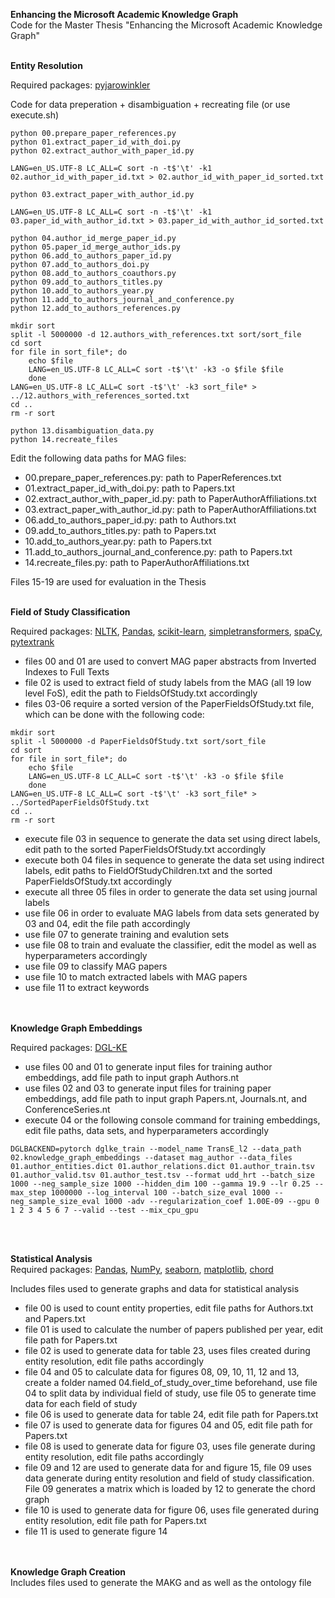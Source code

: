 **Enhancing the Microsoft Academic Knowledge Graph**  
Code for the Master Thesis "Enhancing the Microsoft Academic Knowledge Graph"
<br><br>

**Entity Resolution**  

Required packages:
[pyjarowinkler](https://pypi.org/project/pyjarowinkler/)

Code for data preperation + disambiguation + recreating file (or use execute.sh)  
````
python 00.prepare_paper_references.py
python 01.extract_paper_id_with_doi.py
python 02.extract_author_with_paper_id.py

LANG=en_US.UTF-8 LC_ALL=C sort -n -t$'\t' -k1 02.author_id_with_paper_id.txt > 02.author_id_with_paper_id_sorted.txt

python 03.extract_paper_with_author_id.py

LANG=en_US.UTF-8 LC_ALL=C sort -n -t$'\t' -k1 03.paper_id_with_author_id.txt > 03.paper_id_with_author_id_sorted.txt 

python 04.author_id_merge_paper_id.py
python 05.paper_id_merge_author_ids.py
python 06.add_to_authors_paper_id.py
python 07.add_to_authors_doi.py
python 08.add_to_authors_coauthors.py
python 09.add_to_authors_titles.py
python 10.add_to_authors_year.py
python 11.add_to_authors_journal_and_conference.py
python 12.add_to_authors_references.py

mkdir sort
split -l 5000000 -d 12.authors_with_references.txt sort/sort_file
cd sort
for file in sort_file*; do
    echo $file
    LANG=en_US.UTF-8 LC_ALL=C sort -t$'\t' -k3 -o $file $file
    done
LANG=en_US.UTF-8 LC_ALL=C sort -t$'\t' -k3 sort_file* > ../12.authors_with_references_sorted.txt
cd ..
rm -r sort

python 13.disambiguation_data.py
python 14.recreate_files
````

Edit the following data paths for MAG files:  
* 00.prepare_paper_references.py: path to PaperReferences.txt  
* 01.extract_paper_id_with_doi.py: path to Papers.txt  
* 02.extract_author_with_paper_id.py: path to PaperAuthorAffiliations.txt  
* 03.extract_paper_with_author_id.py: path to PaperAuthorAffiliations.txt  
* 06.add_to_authors_paper_id.py: path to Authors.txt  
* 09.add_to_authors_titles.py: path to Papers.txt  
* 10.add_to_authors_year.py: path to Papers.txt  
* 11.add_to_authors_journal_and_conference.py: path to Papers.txt  
* 14.recreate_files.py: path to PaperAuthorAffiliations.txt  

Files 15-19 are used for evaluation in the Thesis
<br><br>

**Field of Study Classification**  

Required packages:
[NLTK](http://www.nltk.org/), [Pandas](https://pypi.org/project/pandas/), [scikit-learn](https://scikit-learn.org/stable/index.html), [simpletransformers](https://pypi.org/project/simpletransformers/), [spaCy](https://spacy.io/), [pytextrank](https://pypi.org/project/pytextrank/)

* files 00 and 01 are used to convert MAG paper abstracts from Inverted Indexes to Full Texts  
* file 02 is used to extract field of study labels from the MAG (all 19 low level FoS), edit the path to FieldsOfStudy.txt accordingly  
* files 03-06 require a sorted version of the PaperFieldsOfStudy.txt file, which can be done with the following code:
````
mkdir sort
split -l 5000000 -d PaperFieldsOfStudy.txt sort/sort_file
cd sort
for file in sort_file*; do
    echo $file
    LANG=en_US.UTF-8 LC_ALL=C sort -t$'\t' -k3 -o $file $file
    done
LANG=en_US.UTF-8 LC_ALL=C sort -t$'\t' -k3 sort_file* > ../SortedPaperFieldsOfStudy.txt
cd ..
rm -r sort
````
* execute file 03 in sequence to generate the data set using direct labels, edit path to the sorted PaperFieldsOfStudy.txt accordingly  
* execute both 04 files in sequence to generate the data set using indirect labels, edit paths to FieldOfStudyChildren.txt and the sorted PaperFieldsOfStudy.txt accordingly  
* execute all three 05 files in order to generate the data set using journal labels
* use file 06 in order to evaluate MAG labels from data sets generated by 03 and 04, edit the file path accordingly  
* use file 07 to generate training and evalution sets  
* use file 08 to train and evaluate the classifier, edit the model as well as hyperparameters accordingly  
* use file 09 to classify MAG papers  
* use file 10 to match extracted labels with MAG papers  
* use file 11 to extract keywords  
<br><br>

**Knowledge Graph Embeddings**  

Required packages: 
[DGL-KE](https://aws-dglke.readthedocs.io/en/latest/install.html)  

* use files 00 and 01 to generate input files for training author embeddings, add file path to input graph Authors.nt  
* use files 02 and 03 to generate input files for training paper embeddings, add file path to input graph Papers.nt, Journals.nt, and ConferenceSeries.nt  
* execute 04 or the following console command for training embeddings, edit file paths, data sets, and hyperparameters accordingly  
````
DGLBACKEND=pytorch dglke_train --model_name TransE_l2 --data_path 02.knowledge_graph_embeddings --dataset mag_author --data_files 01.author_entities.dict 01.author_relations.dict 01.author_train.tsv 01.author_valid.tsv 01.author_test.tsv --format udd_hrt --batch_size 1000 --neg_sample_size 1000 --hidden_dim 100 --gamma 19.9 --lr 0.25 --max_step 1000000 --log_interval 100 --batch_size_eval 1000 --neg_sample_size_eval 1000 -adv --regularization_coef 1.00E-09 --gpu 0 1 2 3 4 5 6 7 --valid --test --mix_cpu_gpu
````
<br><br>

**Statistical Analysis**  
Required packages: 
[Pandas](https://pypi.org/project/pandas/), [NumPy](https://numpy.org/), [seaborn](https://seaborn.pydata.org/), [matplotlib](https://matplotlib.org/), [chord](https://pypi.org/project/chord/)  

Includes files used to generate graphs and data for statistical analysis  
* file 00 is used to count entity properties, edit file paths for Authors.txt and Papers.txt  
* file 01 is used to calculate the number of papers published per year, edit file path for Papers.txt  
* file 02 is used to generate data for table 23, uses files created during entity resolution, edit file paths accordingly  
* file 04 and 05 to calculate data for figures 08, 09, 10, 11, 12 and 13, create a folder named 04.field_of_study_over_time beforehand, use file 04 to split data by individual field of study, use file 05 to generate time data for each field of study  
* file 06 is used to generate data for table 24, edit file path for Papers.txt  
* file 07 is used to generate data for figures 04 and 05, edit file path for Papers.txt  
* file 08 is used to generate data for figure 03, uses file generate during entity resolution, edit file paths accordingly  
* file 09 and 12 are used to generate data for and figure 15, file 09 uses data generate during entity resolution and field of study classification. File 09 generates a matrix which is loaded by 12 to generate the chord graph  
* file 10 is used to generate data for figure 06, uses file generated during entity resolution, edit file path for Papers.txt  
* file 11 is used to generate figure 14  
<br><br>

**Knowledge Graph Creation**  
Includes files used to generate the MAKG and as well as the ontology file 

